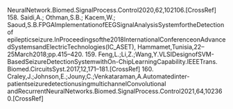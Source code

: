 NeuralNetwork.Biomed.SignalProcess.Control2020,62,102106.[CrossRef]
158. Saidi,A.; Othman,S.B.; Kacem,W.; Saoud,S.B.FPGAImplementationofEEGSignalAnalysisSystemfortheDetectionof
epilepticseizure.InProceedingsofthe2018InternationalConferenceonAdvancedSystemsandElectricTechnologies(IC_ASET),
Hammamet,Tunisia,22–25March2018;pp.415–420.
159. Feng,L.;Li,Z.;Wang,Y.VLSIDesignofSVM-BasedSeizureDetectionSystemwithOn-ChipLearningCapability.IEEETrans.
Biomed.CircuitsSyst.2017,12,171–181.[CrossRef]
160. Craley,J.;Johnson,E.;Jouny,C.;Venkataraman,A.Automatedinter-patientseizuredetectionusingmultichannelConvolutional
andRecurrentNeuralNetworks.Biomed.SignalProcess.Control2021,64,102360.[CrossRef]